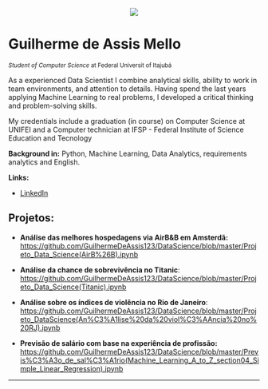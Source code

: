 
<p align="center">
  <img src="https://as1.ftcdn.net/jpg/02/09/21/48/500_F_209214808_hGRtgY7FkyigiC7m2ZdUWU6GnXZi81Cf.jpg">
</p>

# Guilherme de Assis Mello
<sub>*Student of Computer Science* at Federal Universit of Itajubá</sub>

As a experienced Data Scientist I combine analytical skills, ability to work in team environments, and attention to details. Having spend the last years applying Machine Learning to real problems, I developed a critical thinking and problem-solving skills.

My credentials include a graduation (in course) on Computer Science at UNIFEI and a Computer technician at IFSP - Federal Institute of Science Education and Tecnology

**Background in:** Python, Machine Learning, Data Analytics, requirements analytics and English.

**Links:**
* [LinkedIn](https://www.linkedin.com/in/guilherme-de-assis-mello-763a4a199/)

## Projetos:

* **Análise das melhores hospedagens via AirB&B em Amsterdã:** https://github.com/GuilhermeDeAssis123/DataScience/blob/master/Projeto_Data_Science(AirB%26B).ipynb

* **Análise da chance de sobrevivência no Titanic**:
https://github.com/GuilhermeDeAssis123/DataScience/blob/master/Projeto_Data_Science(Titanic).ipynb

* **Análise sobre os índices de violência no Rio de Janeiro**:
https://github.com/GuilhermeDeAssis123/DataScience/blob/master/Projeto_DataScience(An%C3%A1lise%20da%20viol%C3%AAncia%20no%20RJ).ipynb

* **Previsão de salário com base na experiência de profissão:**
https://github.com/GuilhermeDeAssis123/DataScience/blob/master/Previs%C3%A3o_de_sal%C3%A1rio(Machine_Learning_A_to_Z_section04_Simple_Linear_Regression).ipynb

---




